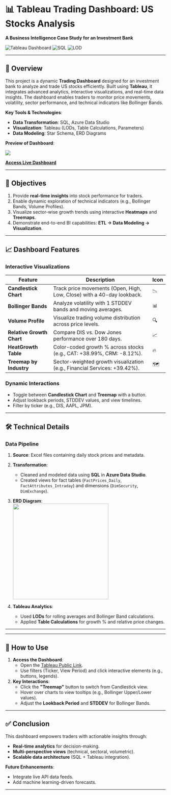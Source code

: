 # 📊 Tableau Trading Dashboard: US Stocks Analysis  
**A Business Intelligence Case Study for an Investment Bank**  

![Tableau Dashboard](https://img.shields.io/badge/Tableau-Public-<COLOR>.svg?logo=tableau) 
![SQL](https://img.shields.io/badge/SQL-Transformed_Data-blue) 
![LOD](https://img.shields.io/badge/Tableau-LOD_Calculations-orange)  

---

## 🌟 **Overview**  
This project is a dynamic **Trading Dashboard** designed for an investment bank to analyze and trade US stocks efficiently. Built using **Tableau**, it integrates advanced analytics, interactive visualizations, and real-time data insights. The dashboard enables traders to monitor price movements, volatility, sector performance, and technical indicators like Bollinger Bands.  

**Key Tools & Technologies**:  
- **Data Transformation**: SQL, Azure Data Studio  
- **Visualization**: Tableau (LODs, Table Calculations, Parameters)  
- **Data Modeling**: Star Schema, ERD Diagrams  

**Preview of Dashboard**: <br>
<!--<img src="https://github.com/user-attachments/assets/4f6bdb3a-46b9-465b-89dc-a10eba234db4" > <br>-->
<img src="https://github.com/user-attachments/assets/c5bcc863-e4f0-4067-acc5-d1257371083f" > 

**[Access Live Dashboard](https://public.tableau.com/views/TradingDashboard_17406427752560/TradingDashboard?:language=en-US&:sid=&:redirect=auth&:display_count=n&:origin=viz_share_link)**  

---

## 🎯 **Objectives**  
1. Provide **real-time insights** into stock performance for traders.  
2. Enable dynamic exploration of technical indicators (e.g., Bollinger Bands, Volume Profiles).  
3. Visualize sector-wise growth trends using interactive **Heatmaps** and **Treemaps**.  
4. Demonstrate end-to-end BI capabilities: **ETL → Data Modeling → Visualization**.  

---

## 📈 **Dashboard Features**  

### **Interactive Visualizations**  
| Feature | Description | Icon |  
|---------|-------------|------|  
| **Candlestick Chart** | Track price movements (Open, High, Low, Close) with a 40-day lookback. | 📉 |  
| **Bollinger Bands** | Analyze volatility with 1 STDDEV bands and moving averages. | 📊 |  
| **Volume Profile** | Visualize trading volume distribution across price levels. | 🔍 |  
| **Relative Growth Chart** | Compare DIS vs. Dow Jones performance over 180 days. | 📈 |  
| **HeatGrowth Table** | Color-coded growth % across stocks (e.g., CAT: +38.99%, CRM: -8.12%). | 🔥 |  
| **Treemap by Industry** | Sector-weighted growth visualization (e.g., Financial Services: +39.42%). | 🗺️ |  

### **Dynamic Interactions**  
- Toggle between **Candlestick Chart** and **Treemap** with a button.  
- Adjust lookback periods, STDDEV values, and view timelines.  
- Filter by ticker (e.g., DIS, AAPL, JPM).  

---

## 🛠️ **Technical Details**  

### **Data Pipeline**  
1. **Source**: Excel files containing daily stock prices and metadata.  
2. **Transformation**:  
   - Cleaned and modeled data using **SQL** in **Azure Data Studio**.  
   - Created views for fact tables (`FactPrices_Daily`, `FactAttributes_Intraday`) and dimensions (`DimSecurity`, `DimExchange`).  
3. **ERD Diagram**:  
   <img src="https://github.com/user-attachments/assets/5889d35d-52bc-4559-95c9-0d81ad6e5def" width = "300">

4. **Tableau Analytics**:  
   - Used **LODs** for rolling averages and Bollinger Band calculations.  
   - Applied **Table Calculations** for growth % and relative price changes.  

---

<!-- ## 📸 **Screenshots**  

| Visualization | Preview |  
|---------------|---------|  
| **Candlestick + Bollinger Bands** | ![BollingerBands](BollingerBands.png) |  
| **Treemap by Industry** | ![TreeMap](TreeMap.png) |  
| **HeatGrowth Table** | ![HeatGrowth](HeatGrowth.png) |  -->

---

## 🚀 **How to Use**  
1. **Access the Dashboard**:  
   - Open the [Tableau Public Link](https://public.tableau.com/views/TradingDashboard_17406427752560/TradingDashboard?:language=en-US&:sid=&:redirect=auth&:display_count=n&:origin=viz_share_link).  
   - Use filters (Ticker, View Period) and click interactive elements (e.g., buttons, legends).  
2. **Key Interactions**:  
   - Click the **"Treemap"** button to switch from Candlestick view.  
   - Hover over charts to view tooltips (e.g., Bollinger Upper/Lower values).  
   - Adjust the **Lookback Period** and **STDDEV** for Bollinger Bands.  

---

## ✅ **Conclusion**  
This dashboard empowers traders with actionable insights through:  
- **Real-time analytics** for decision-making.  
- **Multi-perspective views** (technical, sectoral, volumetric).  
- **Scalable data architecture** (SQL + Tableau integration).  

**Future Enhancements**:  
- Integrate live API data feeds.  
- Add machine learning-driven forecasts.  

---

